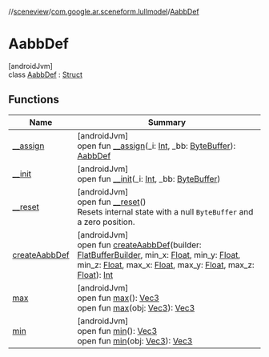 //[sceneview](../../../index.md)/[com.google.ar.sceneform.lullmodel](../index.md)/[AabbDef](index.md)

# AabbDef

[androidJvm]\
class [AabbDef](index.md) : [Struct](../../com.google.flatbuffers/-struct/index.md)

## Functions

| Name | Summary |
|---|---|
| [__assign](__assign.md) | [androidJvm]<br>open fun [__assign](__assign.md)(_i: [Int](https://kotlinlang.org/api/latest/jvm/stdlib/kotlin/-int/index.html), _bb: [ByteBuffer](https://developer.android.com/reference/kotlin/java/nio/ByteBuffer.html)): [AabbDef](index.md) |
| [__init](__init.md) | [androidJvm]<br>open fun [__init](__init.md)(_i: [Int](https://kotlinlang.org/api/latest/jvm/stdlib/kotlin/-int/index.html), _bb: [ByteBuffer](https://developer.android.com/reference/kotlin/java/nio/ByteBuffer.html)) |
| [__reset](../../com.google.flatbuffers/-struct/__reset.md) | [androidJvm]<br>open fun [__reset](../../com.google.flatbuffers/-struct/__reset.md)()<br>Resets internal state with a null `ByteBuffer` and a zero position. |
| [createAabbDef](create-aabb-def.md) | [androidJvm]<br>open fun [createAabbDef](create-aabb-def.md)(builder: [FlatBufferBuilder](../../com.google.flatbuffers/-flat-buffer-builder/index.md), min_x: [Float](https://kotlinlang.org/api/latest/jvm/stdlib/kotlin/-float/index.html), min_y: [Float](https://kotlinlang.org/api/latest/jvm/stdlib/kotlin/-float/index.html), min_z: [Float](https://kotlinlang.org/api/latest/jvm/stdlib/kotlin/-float/index.html), max_x: [Float](https://kotlinlang.org/api/latest/jvm/stdlib/kotlin/-float/index.html), max_y: [Float](https://kotlinlang.org/api/latest/jvm/stdlib/kotlin/-float/index.html), max_z: [Float](https://kotlinlang.org/api/latest/jvm/stdlib/kotlin/-float/index.html)): [Int](https://kotlinlang.org/api/latest/jvm/stdlib/kotlin/-int/index.html) |
| [max](max.md) | [androidJvm]<br>open fun [max](max.md)(): [Vec3](../-vec3/index.md)<br>open fun [max](max.md)(obj: [Vec3](../-vec3/index.md)): [Vec3](../-vec3/index.md) |
| [min](min.md) | [androidJvm]<br>open fun [min](min.md)(): [Vec3](../-vec3/index.md)<br>open fun [min](min.md)(obj: [Vec3](../-vec3/index.md)): [Vec3](../-vec3/index.md) |
